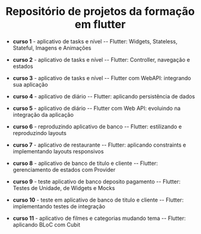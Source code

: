 <div align="center" id="top"> 

  &#xa0;

  <!-- <a href="https://primeiroprojeto.netlify.app">Demo</a> -->
</div>

<h1 align="center">Repositório de projetos da formação em flutter</h1>

- <b>curso 1</b> - aplicativo de tasks e nível
-- Flutter: Widgets, Stateless, Stateful, Imagens e Animações

- <b>curso 2</b> - aplicativo de tasks e nível
-- Flutter: Controller, navegação e estados

- <b>curso 3</b> - aplicativo de tasks e nível
-- Flutter com WebAPI: integrando sua aplicação

- <b>curso 4</b> - aplicativo de diário
-- Flutter: aplicando persistência de dados

- <b>curso 5</b> - aplicativo de diário
-- Flutter com Web API: evoluindo na integração da aplicação

- <b>curso 6</b> - reproduzindo aplicativo de banco
-- Flutter: estilizando e reproduzindo layouts

- <b>curso 7</b> - aplicativo de restaurante
-- Flutter: aplicando constraints e implementando layouts responsivos

- <b>curso 8</b> - aplicativo de banco de titulo e cliente
-- Flutter: gerenciamento de estados com Provider

- <b>curso 9</b> - teste aplicativo de banco deposito pagamento
-- Flutter: Testes de Unidade, de Widgets e Mocks

- <b>curso 10</b> - teste em aplicativo de banco de titulo e cliente
  -- Flutter: implementando testes de integração

- <b>curso 11</b> - aplicativo de filmes e categorias mudando tema
  -- Flutter: aplicando BLoC com Cubit